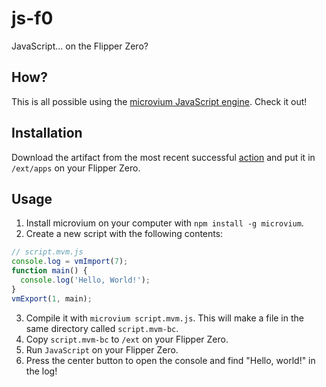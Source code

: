 # js-f0
JavaScript... on the Flipper Zero?
## How?
This is all possible using the [microvium JavaScript engine](https://github.com/coder-mike/microvium). Check it out!
## Installation
Download the artifact from the most recent successful [action](https://github.com/zap8600/js-f0/actions) and put it in `/ext/apps` on your Flipper Zero.
## Usage
1. Install microvium on your computer with `npm install -g microvium`.
2. Create a new script with the following contents:
```js
// script.mvm.js
console.log = vmImport(7);
function main() {
  console.log('Hello, World!');
}
vmExport(1, main);
```
3. Compile it with `microvium script.mvm.js`. This will make a file in the same directory called `script.mvm-bc`.
4. Copy `script.mvm-bc` to `/ext` on your Flipper Zero.
5. Run `JavaScript` on your Flipper Zero.
6. Press the center button to open the console and find "Hello, world!" in the log! 
